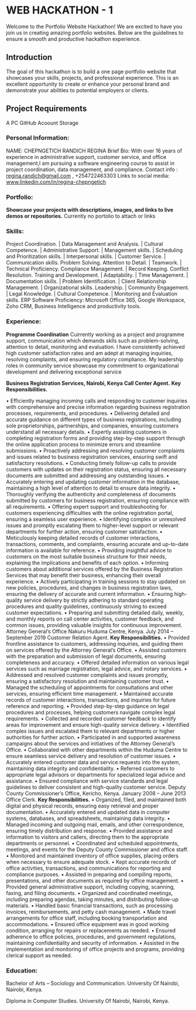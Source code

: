 # WEB HACKATHON - 1
Welcome to the Portfolio Website Hackathon! We are excited to have you join us in creating amazing portfolio websites. Below are the guidelines to ensure a smooth and productive hackathon experience.

## Introduction
The goal of this hackathon is to build a one page portfolio website that showcases your skills, projects, and professional experience. This is an excellent opportunity to create or enhance your personal brand and demonstrate your abilities to potential employers or clients.


## Project Requirements
 A PC
 GitHub Acoount
 Storage 
### Personal Information: 

NAME: CHEPNGETICH RANDICH REGINA
Brief Bio: With over 16 years of experience in administrative support, customer service, and office management,I am pursuing a software engineering course to assist in project coordination, data management, and compliance. 
Contact info : regina.randich@gmail.com , +254722463303
Links to social media: www.linkedin.com/in/regina-chepngetich 

### Portfolio: 
**Showcase your projects with descriptions, images, and links to live demos or repositories.**
Currently no portolio to attach or links

### Skills: 
Project Coordination. | Data Management and Analysis. | Cultural Competence. | Administrative Support. | Management skills.
| Scheduling and Prioritization skills. | Interpersonal skills. | Customer Service. | Communication skills. Problem Solving.
Attention to Detail. | Teamwork. | Technical Proficiency. Compliance Management. | Record Keeping. Conflict Resolution.
Training and Development. | Adaptability. | Time Management. | Documentation skills. | Problem Identification. | Client
Relationship Management. | Organizational skills. Leadership. | Community Engagement. | Legal Knowledge. | Cultural
Competence. | Monitoring and Evaluation skills.
ERP Software Proficiency: Microsoft Office 365, Google Workspace, Zoho CRM, Business Intelligence and productivity tools.

### Experience: 

**Programme Coordination**
Cuirrently working as a project and programme support, communication which demands sklls such as problem-solving, attention to detail, monitoring and evaluation. I have consistently achieved high customer satisfaction rates and am adept at managing inquiries, resolving complaints, and ensuring regulatory compliance. My leadership roles in community service showcase my commitment to organizational development and delivering exceptional service

**Business Registration Services, Nairobi, Kenya**
**Call Center Agent.**
**Key Responsibilities.**

• Efficiently managing incoming calls and responding to customer inquiries with comprehensive and precise information
regarding business registration processes, requirements, and procedures.
• Delivering detailed and accurate guidance on different types of business registrations, including sole proprietorships,
partnerships, and companies, ensuring customers understand all necessary details.
• Expertly assisting customers in completing registration forms and providing step-by-step support through the online
application process to minimize errors and streamline submissions.
• Proactively addressing and resolving customer complaints and issues related to business registration services, ensuring swift
and satisfactory resolutions.
• Conducting timely follow-up calls to provide customers with updates on their registration status, ensuring all necessary
documents are submitted and addressing any outstanding issues.
• Accurately entering and updating customer information in the database, maintaining a high level of attention to detail to
ensure data integrity.
• Thoroughly verifying the authenticity and completeness of documents submitted by customers for business registration,
ensuring compliance with all requirements.
• Offering expert support and troubleshooting for customers experiencing difficulties with the online registration portal,
ensuring a seamless user experience.
• Identifying complex or unresolved issues and promptly escalating them to higher-level support or relevant departments for
further action, ensuring customer satisfaction.
• Meticulously keeping detailed records of customer interactions, transactions, comments, and complaints, ensuring accurate
and up-to-date information is available for reference.
• Providing insightful advice to customers on the most suitable business structure for their needs, explaining the implications
and benefits of each option.
• Informing customers about additional services offered by the Business Registration Services that may benefit their business,
enhancing their overall experience.
• Actively participating in training sessions to stay updated on new policies, procedures, and changes in business registration
laws, ensuring the delivery of accurate and current information.
• Ensuring high-quality service delivery by strictly adhering to standard operating procedures and quality guidelines,
continuously striving to exceed customer expectations.
• Preparing and submitting detailed daily, weekly, and monthly reports on call center activities, customer feedback, and
common issues, providing valuable insights for continuous improvement.
Attorney General’s Office Nakuru Huduma Centre, Kenya. July 2014 – September 2019
Customer Relation Agent.
**Key Responsibilities.**
• Provided frontline assistance to customers, addressing inquiries, and guiding them on services offered by the Attorney
General’s Office.
• Assisted customers with the preparation and submission of legal documents, ensuring completeness and accuracy.
• Offered detailed information on various legal services such as marriage registration, legal advice, and notary services.
• Addressed and resolved customer complaints and issues promptly, ensuring a satisfactory resolution and maintaining
customer trust.
• Managed the scheduling of appointments for consultations and other services, ensuring efficient time management.
• Maintained accurate records of customer interactions, transactions, and inquiries for future reference and reporting.
• Provided step-by-step guidance on legal procedures and processes, helping customers navigate complex legal
requirements.
• Collected and recorded customer feedback to identify areas for improvement and ensure high-quality service delivery.
• Identified complex issues and escalated them to relevant departments or higher authorities for further action.
• Participated in and supported awareness campaigns about the services and initiatives of the Attorney General’s Office.
• Collaborated with other departments within the Huduma Centre to ensure seamless service delivery and resolution of
customer issues.
• Accurately entered customer data and service requests into the system, maintaining data integrity and confidentiality.
• Referred customers to appropriate legal advisors or departments for specialized legal advice and assistance.
• Ensured compliance with service standards and legal guidelines to deliver consistent and high-quality customer service.
Deputy County Commissioner’s Office, Kericho, Kenya. January 2008 – June 2013
Office Clerk.
**Key Responsibilities.**
• Organized, filed, and maintained both digital and physical records, ensuring easy retrieval and proper documentation.
• Accurately entered and updated data in computer systems, databases, and spreadsheets, maintaining data integrity.
• Managed incoming and outgoing mail, emails, and other correspondence, ensuring timely distribution and response.
• Provided assistance and information to visitors and callers, directing them to the appropriate departments or personnel.
• Coordinated and scheduled appointments, meetings, and events for the Deputy County Commissioner and office staff.
• Monitored and maintained inventory of office supplies, placing orders when necessary to ensure adequate stock.
• Kept accurate records of office activities, transactions, and communications for reporting and compliance purposes.
• Assisted in preparing and compiling reports, presentations, and other documents as required by office management.
• Provided general administrative support, including copying, scanning, faxing, and filing documents.
• Organized and coordinated meetings, including preparing agendas, taking minutes, and distributing follow-up materials.
• Handled basic financial transactions, such as processing invoices, reimbursements, and petty cash management.
• Made travel arrangements for office staff, including booking transportation and accommodations.
• Ensured office equipment was in good working condition, arranging for repairs or replacements as needed.
• Ensured adherence to office policies, procedures, and government regulations, maintaining confidentiality and security of
information.
• Assisted in the implementation and monitoring of office projects and programs, providing clerical support as needed.
  
### Education: 

Bachelor of Arts – Sociology and Communication.
University Of Nairobi, Nairobi, Kenya.

Diploma in Computer Studies.
University Of Nairobi, Nairobi, Kenya.





